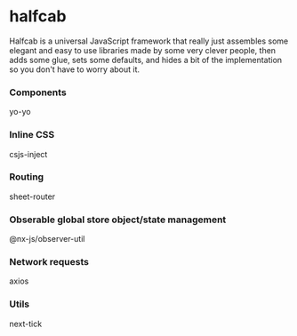 # halfcab
Halfcab is a universal JavaScript framework that really just assembles some elegant and easy to use libraries made by some very clever people, then adds some glue, sets some defaults, and hides a bit of the implementation so you don't have to worry about it.

### Components
yo-yo

### Inline CSS
csjs-inject

### Routing
sheet-router

### Obserable global store object/state management
@nx-js/observer-util

### Network requests
axios

### Utils
next-tick
